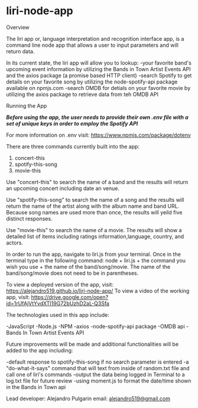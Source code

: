# liri-node-app
Overview

The liri app or, language interpretation and recognition interface app, is a command line node app that allows a user to input parameters and will return data. 

In its current state, the liri app will allow you to lookup:
-your favorite band's upcoming event information by utilizing the Bands in Town Artist Events API and the axios package (a promise based HTTP client)
-search Spotify to get details on your favorite song by utilizing the node-spotify-api package available on npmjs.com
-search OMDB for detials on your favorite movie by utilizing the axios package to retrieve data from teh OMDB API

Running the App

***Before using the app, the user needs to provide their own .env file with a set of unique keys in order to employ the Spotify API***

For more information on .env visit: https://www.npmjs.com/package/dotenv

There are three commands currently built into the app:

1. concert-this
2. spotify-this-song
3. movie-this

Use "concert-this" to search the name of a band and the results will return an upcoming concert including date an venue.

Use "spotify-this-song" to search the name of a song and the results will return the name of the artist along with the album name and band URL. Because song names are used more than once, the results will yeild five distinct responses.

Use "movie-this" to search the name of a movie. The results will show a detailed list of items including ratings information,language, country, and actors.

In order to run the app, navigate to liri.js from your terminal.
Once in the terminal type in the following command: node + liri.js + the command you wish you use + the name of the band/song/movie.
The name of the band/song/movie does not need to be in parentheses.

To view a deployed version of the app, visit: https://alejandro519.github.io/liri-node-app/
To view a video of the working app, visit: https://drive.google.com/open?id=1rUfAjVtYvdXTI19G72bUzhD2aL-Q3Sfa

The technologies used in this app include:

-JavaScript
-Node.js
-NPM
-axios
-node-spotify-api package
-OMDB api
-Bands In Town Artist Events API

Future improvements will be made and additional functionalities will be added to the app including:

-default response to spotify-this-song if no search parameter is entered
-a "do-what-it-says" command that will text from inside of random.txt file and call one of liri's commands
-output the data being logged in Terminal to a log.txt file for future review
-using moment.js to format the date/time shown in the Bands in Town api

Lead developer: Alejandro Pulgarin 
email: alejandro519@gmail.com
